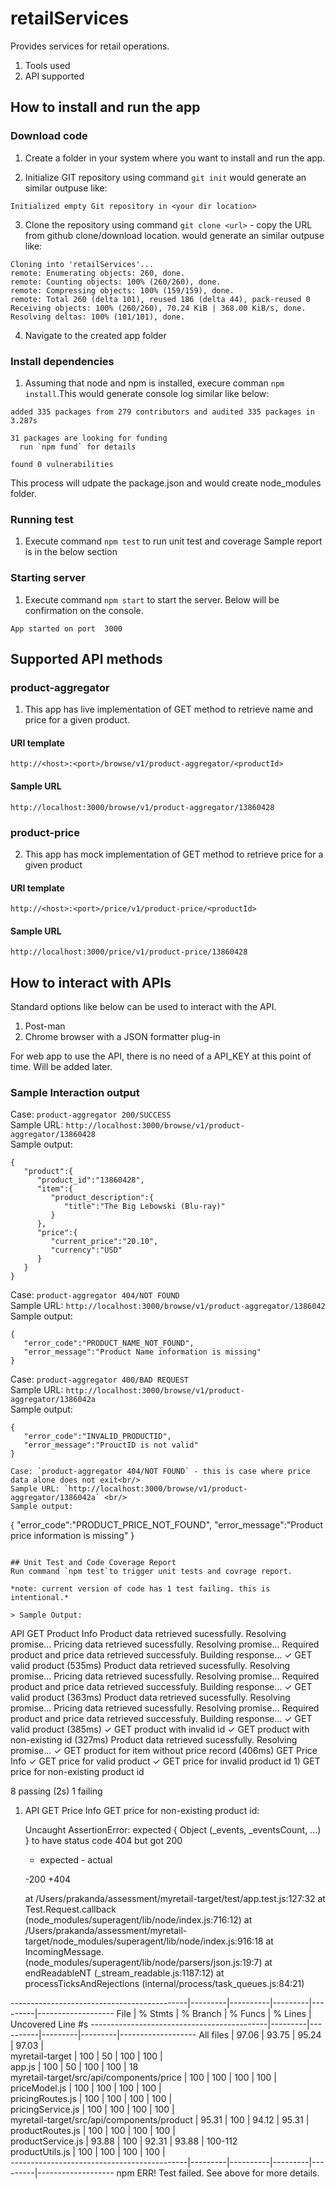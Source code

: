 # retailServices
Provides services for retail operations. 
1) Tools used
2) API supported

## How to install and run the app
### Download code
1) Create a folder in your system where you want to install and run the app.

2) Initialize GIT repository using command `git init` would generate an similar outpuse like:

```
Initialized empty Git repository in <your dir location>
```

3) Clone the repository using command `git clone <url>` - copy the URL from github clone/download location. 
would generate an similar outpuse like:
```
Cloning into 'retailServices'...
remote: Enumerating objects: 260, done.
remote: Counting objects: 100% (260/260), done.
remote: Compressing objects: 100% (159/159), done.
remote: Total 260 (delta 101), reused 186 (delta 44), pack-reused 0
Receiving objects: 100% (260/260), 70.24 KiB | 368.00 KiB/s, done.
Resolving deltas: 100% (101/101), done.
```
4) Navigate to the created app folder

### Install dependencies
1) Assuming that node and npm is installed, execure comman `npm install`.This would generate console log similar like below:

```
added 335 packages from 279 contributors and audited 335 packages in 3.287s

31 packages are looking for funding
  run `npm fund` for details

found 0 vulnerabilities
```
This process will udpate the package.json and would create node_modules folder.

### Running test
1) Execute command `npm test` to run unit test and coverage
Sample report is in the below section

### Starting server
1) Execute command `npm start` to start the server. Below will be confirmation on the console.
```
App started on port  3000
```

## Supported API methods
### product-aggregator
1) This app has live implementation of GET method to retrieve name and price for a given product.  

#### URI template
`http://<host>:<port>/browse/v1/product-aggregator/<productId>`
#### Sample URL
`http://localhost:3000/browse/v1/product-aggregator/13860428`

### product-price
2) This app has mock implementation of GET method to retrieve price for a given product
#### URI template
`http://<host>:<port>/price/v1/product-price/<productId>`
#### Sample URL
`http://localhost:3000/price/v1/product-price/13860428`

## How to interact with APIs
Standard options like below can be used to interact with the API.
1) Post-man
2) Chrome browser with a JSON formatter plug-in

For web app to use the API, there is no need of a API_KEY at this point of time. Will be added later.

### Sample Interaction output
 Case: `product-aggregator 200/SUCCESS` <br/>
 Sample URL: `http://localhost:3000/browse/v1/product-aggregator/13860428` <br/>
 Sample output: 
```
{
   "product":{
      "product_id":"13860428",
      "item":{
         "product_description":{
            "title":"The Big Lebowski (Blu-ray)"
         }
      },
      "price":{
         "current_price":"20.10",
         "currency":"USD"
      }
   }
}
```
Case: `product-aggregator 404/NOT FOUND` <br/>
Sample URL: `http://localhost:3000/browse/v1/product-aggregator/1386042` <br/>
Sample output: 
```
{
   "error_code":"PRODUCT_NAME_NOT_FOUND",
   "error_message":"Product Name information is missing"
}
```
Case: `product-aggregator 400/BAD REQUEST` <br/>
Sample URL: `http://localhost:3000/browse/v1/product-aggregator/1386042a` <br/>
Sample output: 
```
{
   "error_code":"INVALID_PRODUCTID",
   "error_message":"ProuctID is not valid"
}
```

```
Case: `product-aggregator 404/NOT FOUND` - this is case where price data alone does not exit<br/>
Sample URL: `http://localhost:3000/browse/v1/product-aggregator/1386042a` <br/>
Sample output: 
```
{
   "error_code":"PRODUCT_PRICE_NOT_FOUND",
   "error_message":"Product price information is missing"
}
```

## Unit Test and Code Coverage Report
Run command `npm test`to trigger unit tests and covrage report. 

*note: current version of code has 1 test failing. this is intentional.*

> Sample Output:
```
 API
    GET Product Info
Product data retrieved sucessfully. Resolving promise...
Pricing data retrieved sucessfully. Resolving promise...
Required product and price data retrieved successfuly. Building response...
      ✓ GET valid product (535ms)
Product data retrieved sucessfully. Resolving promise...
Pricing data retrieved sucessfully. Resolving promise...
Required product and price data retrieved successfuly. Building response...
      ✓ GET valid product (363ms)
Product data retrieved sucessfully. Resolving promise...
Pricing data retrieved sucessfully. Resolving promise...
Required product and price data retrieved successfuly. Building response...
      ✓ GET valid product (385ms)
      ✓ GET product with invalid id
      ✓ GET product with non-existing id (327ms)
Product data retrieved sucessfully. Resolving promise...
      ✓ GET product for item without price record (406ms)
    GET Price Info
      ✓ GET price for valid product
      ✓ GET price for invalid product id
      1) GET price for non-existing product id


  8 passing (2s)
  1 failing

  1) API
       GET Price Info
         GET price for non-existing product id:

      Uncaught AssertionError: expected { Object (_events, _eventsCount, ...) } to have status code 404 but got 200
      + expected - actual

      -200
      +404
      
      at /Users/prakanda/assessment/myretail-target/test/app.test.js:127:32
      at Test.Request.callback (node_modules/superagent/lib/node/index.js:716:12)
      at /Users/prakanda/assessment/myretail-target/node_modules/superagent/lib/node/index.js:916:18
      at IncomingMessage.<anonymous> (node_modules/superagent/lib/node/parsers/json.js:19:7)
      at endReadableNT (_stream_readable.js:1187:12)
      at processTicksAndRejections (internal/process/task_queues.js:84:21)



--------------------------------------------|---------|----------|---------|---------|-------------------
File                                        | % Stmts | % Branch | % Funcs | % Lines | Uncovered Line #s 
--------------------------------------------|---------|----------|---------|---------|-------------------
All files                                   |   97.06 |    93.75 |   95.24 |   97.03 |                   
 myretail-target                            |     100 |       50 |     100 |     100 |                   
  app.js                                    |     100 |       50 |     100 |     100 | 18                
 myretail-target/src/api/components/price   |     100 |      100 |     100 |     100 |                   
  priceModel.js                             |     100 |      100 |     100 |     100 |                   
  pricingRoutes.js                          |     100 |      100 |     100 |     100 |                   
  pricingService.js                         |     100 |      100 |     100 |     100 |                   
 myretail-target/src/api/components/product |   95.31 |      100 |   94.12 |   95.31 |                   
  productRoutes.js                          |     100 |      100 |     100 |     100 |                   
  productService.js                         |   93.88 |      100 |   92.31 |   93.88 | 100-112           
  productUtils.js                           |     100 |      100 |     100 |     100 |                   
--------------------------------------------|---------|----------|---------|---------|-------------------
npm ERR! Test failed.  See above for more details.
```
